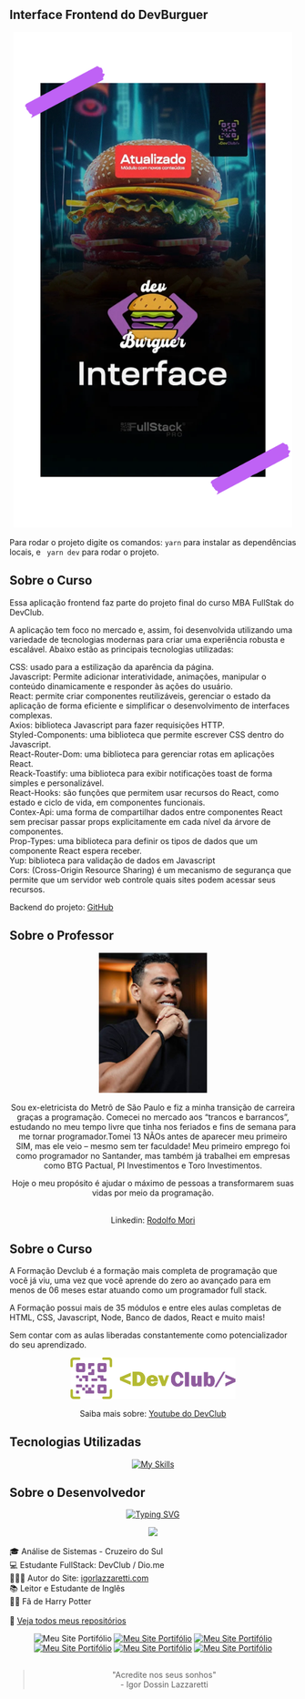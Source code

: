 <!-- Commit:
:man_technologist:Interface DevBurguer
Módulo 1 Aula 20 - Atualizando Tela de Login

Figma: https://www.figma.com/design/iggbPQzl4BsDC0gKKifcwG/DevBurger?node-id=0-1&p=f&t=V6aRzXLheZhpJalg-0
Em Desenvolvimento

ESlint e Prettier. Desistalar extensões do Prettier e utilizar extensão do ESlint
yarn add eslint-config-prettier eslint-plugin-prettier eslint-plugin-import-helpers prettier -D

 -->
## Interface Frontend do DevBurguer

<div align="center"> <img src="./public/readme/Banner.png" width="490"> </div>

Para rodar o projeto digite os comandos: ``` yarn ``` para instalar as dependências locais, e ``` yarn dev``` para rodar o projeto.

## Sobre o Curso

Essa aplicação frontend faz parte do projeto final do curso MBA FullStak do DevClub.

A aplicação tem foco no mercado e, assim, foi desenvolvida utilizando uma variedade de tecnologias modernas para criar uma experiência robusta e escalável. Abaixo estão as principais tecnologias utilizadas:

CSS: usado para a estilização da aparência da página.
<br>Javascript: Permite adicionar interatividade, animações, manipular o conteúdo dinamicamente e responder às ações do usuário.
<br>React: permite criar componentes reutilizáveis, gerenciar o estado da aplicação de forma eficiente e simplificar o desenvolvimento de interfaces complexas.
<br>Axios: biblioteca Javascript para fazer requisições HTTP.
<br>Styled-Components: uma biblioteca que permite escrever CSS dentro do Javascript.
<br>React-Router-Dom: uma biblioteca para gerenciar rotas em aplicações React.
<br>Reack-Toastify:  uma biblioteca para exibir notificações toast de forma simples e personalizável.
<br>React-Hooks: são funções que permitem usar recursos do React, como estado e ciclo de vida, em componentes funcionais.
<br>Contex-Api: uma forma de compartilhar dados entre componentes React sem precisar passar props explicitamente em cada nível da árvore de componentes.
<br>Prop-Types: uma biblioteca para definir os tipos de dados que um componente React espera receber.
<br>Yup: biblioteca para validação de dados em Javascript
<br>Cors: (Cross-Origin Resource Sharing) é um mecanismo de segurança que permite que um servidor web controle quais sites podem acessar seus recursos.


Backend do projeto: [GitHub](https://github.com/igorlazzaretti/DevBurguer-API.DevClub)

## Sobre o Professor

<div align="center"> <img src="./public/readme/rodolfoMori.jpg" width="190">

Sou ex-eletricista do Metrô de São Paulo e fiz a minha transição de carreira graças a programação. Comecei no mercado aos “trancos e barrancos”, estudando no meu tempo livre que tinha nos feriados e fins de semana para me tornar programador.Tomei 13 NÃOs antes de aparecer meu primeiro SIM, mas ele veio – mesmo sem ter faculdade! Meu primeiro emprego foi como programador no Santander, mas também já trabalhei em empresas como BTG Pactual, PI Investimentos e Toro Investimentos.

Hoje o meu propósito é ajudar o máximo de pessoas a transformarem suas vidas por meio da programação. <br><br>

Linkedin: [Rodolfo Mori](https://www.linkedin.com/in/rodolfomori/)

</div>

## Sobre o Curso

A Formação Devclub é a formação mais completa de programação que você já viu, uma vez que você aprende do zero ao avançado para em menos de 06 meses estar atuando como um programador full stack.

A Formação possui mais de 35 módulos e entre eles aulas completas de HTML, CSS, Javascript, Node, Banco de dados, React e muito mais!

Sem contar com as aulas liberadas constantemente como potencializador do seu aprendizado.

<div align="center"> <img src="./public/readme/devclub.webp" width="290"> </div>
<div align="center">

Saiba mais sobre: [Youtube do DevClub](https://www.youtube.com/@canaldevclub)

</div>

## Tecnologias Utilizadas

<div align="center">


[![My Skills](https://skillicons.dev/icons?i=vscode,html,css,javascript,react,vite&perline=6)](https://skillicons.dev)


</div>

## Sobre o Desenvolvedor
<div align="center">

[![Typing SVG](https://readme-typing-svg.herokuapp.com?font=Lobster&weight=600&size=30&duration=3000&pause=700&color=6e57e0&center=true&vCenter=true&random=false&width=490&height=55&lines=Ol%C3%A1!+%F0%9F%99%8B%E2%80%8D%E2%99%82%EF%B8%8F+Meu+nome+%C3%A9+Igor;Hello!+%F0%9F%91%8B+My+name+is+Igor)](https://git.io/typing-svg)

<img src="https://igorlazzaretti.com/assets/img/perfil3.webp" width="190">

</div>

🎓 Análise de Sistemas - Cruzeiro do Sul <br>
💻 Estudante FullStack: DevClub / Dio.me<br>
👩🏻‍💻 Autor do Site: <a href="https://igorlazzaretti.com/">igorlazzaretti.com</a> <br>
📚 Leitor e Estudante de Inglês <br>
🧙‍♂️ Fã de Harry Potter  <br> <br>
💾 <a href="https://github.com/igorlazzaretti?tab=repositories">Veja todos meus repositórios</a>  <br>

<div align="center" >
<img src="https://img.shields.io/badge/website-000000?style=for-the-badge&logo=About.me&logoColor=white" title="Meu Site Portifólio" alt="Meu Site Portifólio" width="110" height="27"/>
<a href="https://www.linkedin.com/in/igorlazzaretti/"><img src="https://img.shields.io/badge/LinkedIn-0077B5?style=for-the-badge&logo=linkedin&logoColor=white" title="Meu Site Portifólio" alt="Meu Site Portifólio" width="110" height="26"/></a>
<a href="https://www.instagram.com/dev.igorlzzrtt/"><img src="https://img.shields.io/badge/Instagram-E4405F?style=for-the-badge&logo=instagram&logoColor=white" title="Meu Site Portifólio" alt="Meu Site Portifólio" width="110" height="25"/></a>
<a href="https://api.whatsapp.com/send/?phone=5554999489840&text&type=phone_number&app_absent=0"><img src="https://img.shields.io/badge/WhatsApp-25D366?style=for-the-badge&logo=whatsapp&logoColor=white" title="Meu Site Portifólio" alt="Meu Site Portifólio" width="110" height="26"/></a>
<a href="https://www.youtube.com/@idLazzaretti/streams"><img src="https://img.shields.io/badge/YouTube-FF0000?style=for-the-badge&logo=youtube&logoColor=white" title="Meu Site Portifólio" alt="Meu Site Portifólio" width="110" height="26"/></a>
<a href="https://linktr.ee/dev.igorlzzrtt"><img src="https://img.shields.io/badge/linktree-39E09B?style=for-the-badge&logo=linktree&logoColor=white" title="Meu Site Portifólio" alt="Meu Site Portifólio" width="110" height="26"/></a>

</div>


##
<div align="center">

> "Acredite nos seus sonhos" <br> - Igor Dossin Lazzaretti

</div>